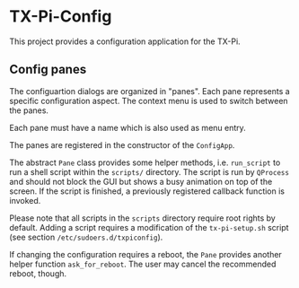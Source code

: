 # TX-Pi-Config

This project provides a configuration application for the TX-Pi.


## Config panes

The configuartion dialogs are organized in "panes". Each
pane represents a specific configuration aspect. The context menu
is used to switch between the panes.

Each pane must have a name which is also used as menu entry.

The panes are registered in the constructor of the ``ConfigApp``. 

The abstract ``Pane`` class provides some helper methods, i.e.
``run_script`` to run a shell script within the ``scripts/`` directory.
The script is run by ``QProcess`` and should not block the GUI but
shows a busy animation on top of the screen. If the script is finished, 
a previously registered callback function is invoked.

Please note that all scripts in the ``scripts`` directory require 
root rights by default. Adding a script requires a modification of
the ``tx-pi-setup.sh`` script (see section ``/etc/sudoers.d/txpiconfig``).

If changing the configuration requires a reboot, the ``Pane`` provides
another helper function ``ask_for_reboot``. The user may cancel the
recommended reboot, though.
